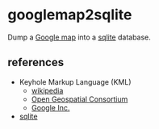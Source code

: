 googlemap2sqlite
================

Dump a [Google map](https://en.wikipedia.org/wiki/Google_maps) into a [sqlite](http://sqlite.org/) database.


references
----------
* Keyhole Markup Language (KML)
  * [wikipedia](https://en.wikipedia.org/wiki/Keyhole_Markup_Language)
  * [Open Geospatial Consortium](http://www.opengeospatial.org/standards/kml/)
  * [Google Inc.](https://developers.google.com/kml/documentation/?csw=1)
* [sqlite](http://sqlite.org/)
